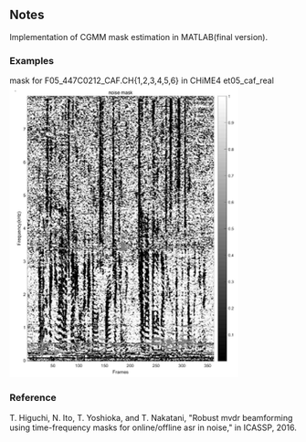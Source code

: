 ## Notes

Implementation of CGMM mask estimation in MATLAB(final version).

### Examples
mask for F05_447C0212_CAF.CH{1,2,3,4,5,6} in CHiME4 et05_caf_real
<img src="img/F05_447C0212_CAF.png" width="400">

### Reference
T. Higuchi, N. Ito, T. Yoshioka, and T. Nakatani, "Robust mvdr beamforming using time-frequency masks for online/offline asr in noise," in ICASSP, 2016.
